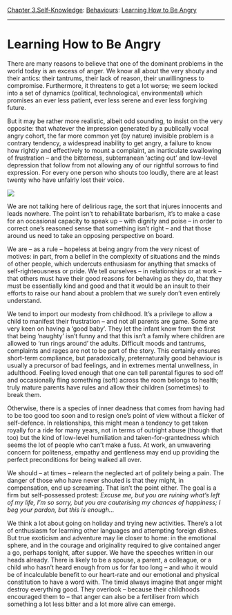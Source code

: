 [Chapter 3.Self-Knowledge](https://www.theschooloflife.com/thebookoflife/category/self-knowledge/): [Behaviours](https://www.theschooloflife.com/thebookoflife/category/self-knowledge/behaviours/): [Learning How to Be Angry](https://www.theschooloflife.com/thebookoflife/learning-how-to-be-angry/)

* * *

# Learning How to Be Angry

There are many reasons to believe that one of the dominant problems in the world today is an excess of anger. We know all about the very shouty and their antics: their tantrums, their lack of reason, their unwillingness to compromise. Furthermore, it threatens to get a lot worse; we seem locked into a set of dynamics (political, technological, environmental) which promises an ever less patient, ever less serene and ever less forgiving future.

But it may be rather more realistic, albeit odd sounding, to insist on the very opposite: that whatever the impression generated by a publically vocal angry cohort, the far more common yet (by nature) invisible problem is a contrary tendency, a widespread inability to get angry, a failure to know how rightly and effectively to mount a complaint, an inarticulate swallowing of frustration – and the bitterness, subterranean ‘acting out’ and low-level depression that follow from not allowing any of our rightful sorrows to find expression. For every one person who shouts too loudly, there are at least twenty who have unfairly lost their voice.

![](https://www.theschooloflife.com/thebookoflife/wp-content/uploads/2019/05/1214542-300x238.jpg)

We are not talking here of delirious rage, the sort that injures innocents and leads nowhere. The point isn’t to rehabilitate barbarism, it’s to make a case for an occasional capacity to speak up – with dignity and poise – in order to correct one’s reasoned sense that something isn’t right – and that those around us need to take an opposing perspective on board.

We are – as a rule – hopeless at being angry from the very nicest of motives: in part, from a belief in the complexity of situations and the minds of other people, which undercuts enthusiasm for anything that smacks of self-righteousness or pride. We tell ourselves – in relationships or at work – that others must have their good reasons for behaving as they do, that they must be essentially kind and good and that it would be an insult to their efforts to raise our hand about a problem that we surely don’t even entirely understand.

We tend to import our modesty from childhood. It’s a privilege to allow a child to manifest their frustration – and not all parents are game. Some are very keen on having a ‘good baby’. They let the infant know from the first that being ‘naughty’ isn’t funny and that this isn’t a family where children are allowed to ‘run rings around’ the adults. Difficult moods and tantrums, complaints and rages are not to be part of the story. This certainly ensures short-term compliance, but paradoxically, preternaturally good behaviour is usually a precursor of bad feelings, and in extremes mental unwellness, in adulthood. Feeling loved enough that one can tell parental figures to sod off and occasionally fling something (soft) across the room belongs to health; truly mature parents have rules and allow their children (sometimes) to break them.

Otherwise, there is a species of inner deadness that comes from having had to be too good too soon and to resign one’s point of view without a flicker of self-defence. In relationships, this might mean a tendency to get taken royally for a ride for many years, not in terms of outright abuse (though that too) but the kind of low-level humiliation and taken-for-grantedness which seems the lot of people who can’t make a fuss. At work, an unwavering concern for politeness, empathy and gentleness may end up providing the perfect preconditions for being walked all over.

We should – at times – relearn the neglected art of politely being a pain. The danger of those who have never shouted is that they might, in compensation, end up screaming. That isn’t the point either. The goal is a firm but self-possessed protest: _Excuse me, but you are ruining what’s left of my life, I’m so sorry, but you are cauterising my chances of happiness; I beg your pardon, but this is enough…_

We think a lot about going on holiday and trying new activities. There’s a lot of enthusiasm for learning other languages and attempting foreign dishes. But true exoticism and adventure may lie closer to home: in the emotional sphere, and in the courage and originality required to give contained anger a go, perhaps tonight, after supper. We have the speeches written in our heads already. There is likely to be a spouse, a parent, a colleague, or a child who hasn’t heard enough from us for far too long – and who it would be of incalculable benefit to our heart-rate and our emotional and physical constitution to have a word with. The timid always imagine that anger might destroy everything good. They overlook – because their childhoods encouraged them to – that anger can also be a fertiliser from which something a lot less bitter and a lot more alive can emerge.
